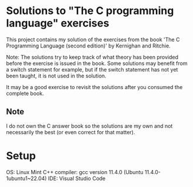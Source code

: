 # Solutions to "The C programming language" exercises

This project contains my solution of the exercises from the book
'The C Programming Language (second edition)' by Kernighan and Ritchie.

Note: The solutions try to keep track of what theory has been provided
before the exercise is issued in the book.
Some solutions may benefit from a switch statement for example, but if
the switch statement has not yet been taught, it is not used in the solution.

It may be a good exercise to revisit the solutions after you consumed the
complete book.

## Note

I do not own the C answer book so the solutions are my own and not necessarily
the best (or even correct for that matter).

# Setup

OS: Linux Mint
C++ compiler: gcc version 11.4.0 (Ubuntu 11.4.0-1ubuntu1~22.04)
IDE: Visual Studio Code
